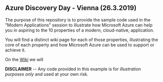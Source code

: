 ## Azure Discovery Day - Vienna (26.3.2019)
The purpose of this repository is to provide the sample code used in the "Modern Applications" session to illustrate how Microsoft Azure can help you in aspiring to the 10 properties of a modern, cloud-native, application. 

You will find a distinct wiki page for each of those properties, illustrating the core of each property and how Microsoft Azure can be used to support or achieve it. 

On the [Wiki](https://github.com/phwecker/2019-azure-dd-vienna-public/wiki/00.-Introduction) we will 

**DISCLAIMER** -- Any code provided in this example is for _illustration purposes only_ and used at your own risk. 
